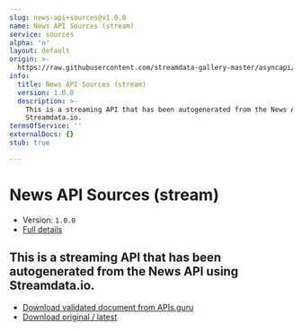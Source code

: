 ```yaml
---
slug: news-api+sources@v1.0.0
name: News API Sources (stream)
service: sources
alpha: 'n'
layout: default
origin: >-
  https://raw.githubusercontent.com/streamdata-gallery-master/asyncapi/master/_listings/news-api/news-api-sources-stream-async.md
info:
  title: News API Sources (stream)
  version: 1.0.0
  description: >-
    This is a streaming API that has been autogenerated from the News API using
    Streamdata.io.
termsOfService: ''
externalDocs: {}
stub: true

---
```

# News API Sources (stream)

* Version: `1.0.0`
* [Full details](../html/news-api+sources@v1.0.0.html)



## This is a streaming API that has been autogenerated from the News API using Streamdata.io.



* [Download validated document from APIs.guru](https://raw.githubusercontent.com/APIs-guru/asyncapi-directory/master/docs/APIs/news-api%2Bsources%40v1.0.0.yaml)
* [Download original / latest](https://raw.githubusercontent.com/streamdata-gallery-master/asyncapi/master/_listings/news-api/news-api-sources-stream-async.md)

<script type="application/ld+json">
{
  "@context": "http://schema.org/",
  "@type": "WebAPI",
  "description": "This is a streaming API that has been autogenerated from the News API using Streamdata.io.",
  "documentation": "",

  "name": "News API Sources (stream)"
}
</script>

